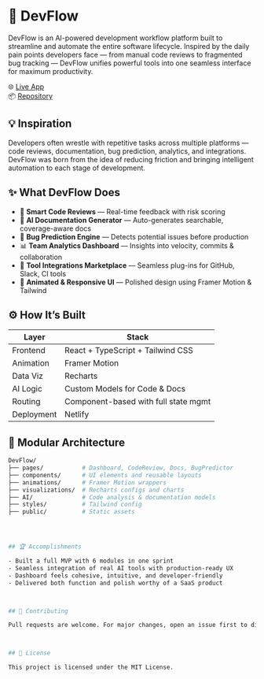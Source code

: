 # 🚀 DevFlow

DevFlow is an AI-powered development workflow platform built to streamline and automate the entire software lifecycle. Inspired by the daily pain points developers face — from manual code reviews to fragmented bug tracking — DevFlow unifies powerful tools into one seamless interface for maximum productivity.

🌐 [Live App](https://cheery-selkie-59ac31.netlify.app/)  
📦 [Repository](https://github.com/yashwanths814/DevFlow)



## 💡 Inspiration

Developers often wrestle with repetitive tasks across multiple platforms — code reviews, documentation, bug prediction, analytics, and integrations. DevFlow was born from the idea of reducing friction and bringing intelligent automation to each stage of development.



## ✨ What DevFlow Does

- 🧠 **Smart Code Reviews** — Real-time feedback with risk scoring
- 📄 **AI Documentation Generator** — Auto-generates searchable, coverage-aware docs
- 🐞 **Bug Prediction Engine** — Detects potential issues before production
- 📊 **Team Analytics Dashboard** — Insights into velocity, commits & collaboration
- 🛒 **Tool Integrations Marketplace** — Seamless plug-ins for GitHub, Slack, CI tools
- 🎨 **Animated & Responsive UI** — Polished design using Framer Motion & Tailwind



## ⚙️ How It’s Built

| Layer       | Stack                              |
|------------|-------------------------------------|
| Frontend   | React + TypeScript + Tailwind CSS   |
| Animation  | Framer Motion                       |
| Data Viz   | Recharts                            |
| AI Logic   | Custom Models for Code & Docs       |
| Routing    | Component-based with full state mgmt|
| Deployment | Netlify                             |



## 📁 Modular Architecture

```bash
DevFlow/
├── pages/           # Dashboard, CodeReview, Docs, BugPredictor
├── components/      # UI elements and reusable layouts
├── animations/      # Framer Motion wrappers
├── visualizations/  # Recharts configs and charts
├── AI/              # Code analysis & documentation models
├── styles/          # Tailwind config
├── public/          # Static assets




## 🏆 Accomplishments

- Built a full MVP with 6 modules in one sprint
- Seamless integration of real AI tools with production-ready UX
- Dashboard feels cohesive, intuitive, and developer-friendly
- Delivered both function and polish worthy of a SaaS product



## 📣 Contributing

Pull requests are welcome. For major changes, open an issue first to discuss.



## 📄 License

This project is licensed under the MIT License.
